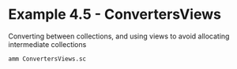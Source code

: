 # Example 4.5 - ConvertersViews
Converting between collections, and using views to avoid allocating intermediate
collections

```bash
amm ConvertersViews.sc
```
